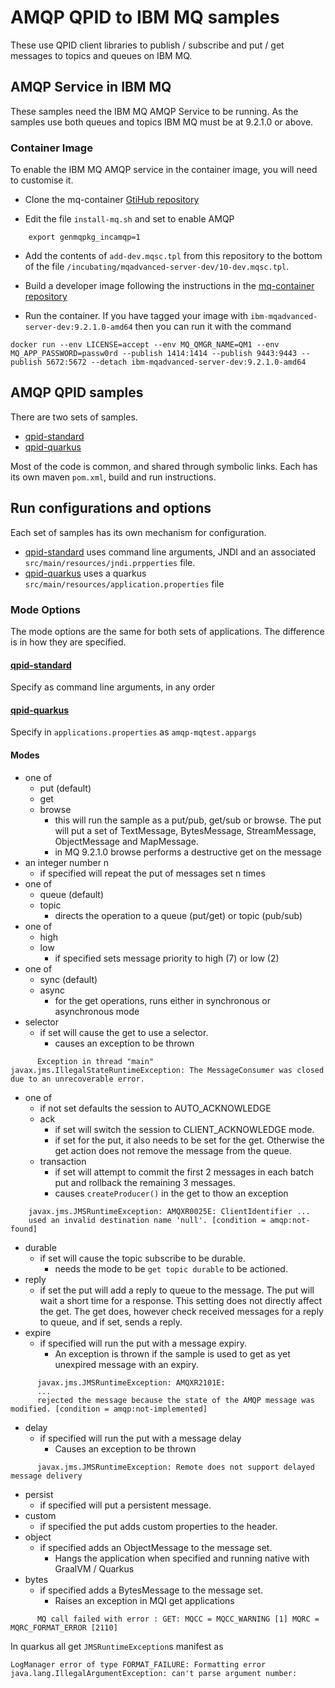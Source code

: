 # AMQP QPID to IBM MQ samples
These use QPID client libraries to publish / subscribe and put / get messages to
topics and queues on IBM MQ.

## AMQP Service in IBM MQ
These samples need the IBM MQ AMQP Service to be running. As the samples use
both queues and topics IBM MQ must be at 9.2.1.0 or above.

### Container Image
To enable the IBM MQ AMQP service in the container image, you will need to customise it.
  * Clone the mq-container [GtiHub repository](https://github.com/ibm-messaging/mq-container)

  * Edit the file `install-mq.sh` and set to enable AMQP

````   
    export genmqpkg_incamqp=1
````

  * Add the contents of `add-dev.mqsc.tpl` from this repository to the bottom of the file `/incubating/mqadvanced-server-dev/10-dev.mqsc.tpl`.

  * Build a developer image following the instructions in the [mq-container repository](https://github.com/ibm-messaging/mq-container/blob/master/docs/building.md)

  * Run the container. If you have tagged your image with `ibm-mqadvanced-server-dev:9.2.1.0-amd64` then you can run it with the command

  ````
  docker run --env LICENSE=accept --env MQ_QMGR_NAME=QM1 --env MQ_APP_PASSWORD=passw0rd --publish 1414:1414 --publish 9443:9443 --publish 5672:5672 --detach ibm-mqadvanced-server-dev:9.2.1.0-amd64
  ````

## AMQP QPID samples
There are two sets of samples.
  * [qpid-standard](/amqp-qpid/qpid-standard/README.md)
  * [qpid-quarkus]((/amqp-qpid/qpid-quarkus/README.md))

Most of the code is common, and shared through symbolic links. Each has its own
maven `pom.xml`, build and run instructions.

## Run configurations and options
Each set of samples has its own mechanism for configuration.
  * [qpid-standard](/amqp-qpid/qpid-standard/README.md) uses command line arguments, JNDI and an associated `src/main/resources/jndi.prpperties` file.
  * [qpid-quarkus]((/amqp-qpid/qpid-quarkus/README.md)) uses
  a quarkus `src/main/resources/application.properties` file

### Mode Options
The mode options are the same for both sets of applications. The difference is in how
they are specified.

#### [qpid-standard](/amqp-qpid/qpid-standard/README.md)
Specify as command line arguments, in any order

#### [qpid-quarkus](/amqp-qpid/qpid-quarkus/README.md)
Specify in `applications.properties` as `amqp-mqtest.appargs`

#### Modes
  * one of
    * put (default)
    * get
    * browse
      * this will run the sample as a put/pub, get/sub or browse. The put will put a set of TextMessage, BytesMessage, StreamMessage,
      ObjectMessage and MapMessage.
      * in MQ 9.2.1.0 browse performs a destructive get on the message
  * an integer number n
    * if specified will repeat the put of messages set n times
  * one of
    * queue (default)
    * topic
      * directs the operation to a queue (put/get) or topic (pub/sub)
  * one of
    * high
    * low
      * if specified sets message priority to high (7) or low (2)
  * one of
    * sync (default)
    * async
      * for the get operations, runs either in synchronous or asynchronous mode
  * selector
    * if set will cause the get to use a selector.
      * causes an exception to be thrown
````
      Exception in thread "main" javax.jms.IllegalStateRuntimeException: The MessageConsumer was closed due to an unrecoverable error.
````  
  * one of
    * if not set defaults the session to AUTO_ACKNOWLEDGE
    * ack
      * if set will switch the session to CLIENT_ACKNOWLEDGE mode.
      * if set for the put, it also needs to be set for the get. Otherwise the get action does not remove the message from the queue.
    * transaction
      * if set will attempt to commit the first 2 messages in each batch put and rollback the remaining 3 messages.
      * causes `createProducer()` in the get to thow an exception
````
    javax.jms.JMSRuntimeException: AMQXR0025E: ClientIdentifier ...
    used an invalid destination name 'null'. [condition = amqp:not-found]
````
  * durable
    * if set will cause the topic subscribe to be durable.
      * needs the mode to be `get topic durable` to be actioned.
  * reply
    * if set the put will add a reply to queue to the message. The put will wait a short time for a response. This setting does
    not directly affect the get. The get does, however check received messages for
    a reply to queue, and if set, sends a reply.
  * expire
    * if specified will run the put with a message expiry.
      * An exception is thrown if the sample is used to get as yet unexpired message with an expiry.  
````      
      javax.jms.JMSRuntimeException: AMQXR2101E:
      ...
      rejected the message because the state of the AMQP message was modified. [condition = amqp:not-implemented]
````     
  * delay
    * if specified will run the put with a message delay
      * Causes an exception to be thrown
````
      javax.jms.JMSRuntimeException: Remote does not support delayed message delivery
````
  * persist
    * if specified will put a persistent message.
  * custom
    * if specified the put adds custom properties to the header.
  * object
    * if specified adds an ObjectMessage to the message set.
      * Hangs the application when specified and running native with GraalVM / Quarkus
  * bytes
    * if specified adds a BytesMessage to the message set.
      * Raises an exception in MQI get applications
````
      MQ call failed with error : GET: MQCC = MQCC_WARNING [1] MQRC = MQRC_FORMAT_ERROR [2110]
````

In quarkus all get `JMSRuntimeException`s manifest as
````
LogManager error of type FORMAT_FAILURE: Formatting error
java.lang.IllegalArgumentException: can't parse argument number:
````
